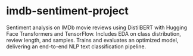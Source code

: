 # imdb-sentiment-project
Sentiment analysis on IMDb movie reviews using DistilBERT with Hugging Face Transformers and TensorFlow. Includes EDA on class distribution, review length, and samples. Trains and evaluates an optimized model, delivering an end-to-end NLP text classification pipeline.
